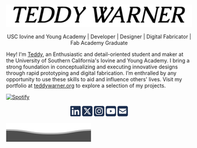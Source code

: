 <br>

<img alt="TeddyWarner" src="https://github.com/Twarner491/Twarner491/blob/main/assets/loader.gif" />

<p align="center">
USC Iovine and Young Academy | Developer | Designer | Digital Fabricator | Fab Academy Graduate
  
Hey! I'm <a href="https://teddywarner.org/about-me/about">Teddy</a>, an Enthusiastic and detail-oriented student and maker at the University of Southern California's Iovine and Young Academy. I bring a strong foundation in conceptualizing and executing innovative designs through rapid prototyping and digital fabrication. I’m enthralled by any opportunity to use these skills to aid and influence others' lives. Visit my portfolio at <a href="https://teddywarner.org">teddywarner.org</a> to explore a selection of my projects.

</p>

[![Spotify](https://novatorem-oqoqm52ci-twarner491.vercel.app/api/spotify)](https://open.spotify.com/user/mskz5e4dyzv4cb4kkn73iipq0?si=5eba25ddc4f74313)

<p align="center">
  <a href="https://www.linkedin.com/in/teddy-warner-880974200/" title="Linkedin - @teddywarner"><img src="https://raw.githubusercontent.com/Twarner491/Twarner491/main/assets/icons/linkedin.svg" /></a>
  <a href="https://twitter.com/WarnerTeddy" title="X - @WarnerTeddy"><img src="https://raw.githubusercontent.com/Twarner491/Twarner491/main/assets/icons/square-x-twitter.svg" /></a>
  <a href="https://www.instagram.com/teddymakesstuff/" title="Instagram - @TeddyMakesStuff"><img src="https://raw.githubusercontent.com/Twarner491/Twarner491/main/assets/icons/square-instagram.svg" /></a>
  <a href="https://www.youtube.com/@teddywarner" title="Youtube - @teddywarner"><img src="https://raw.githubusercontent.com/Twarner491/Twarner491/main/assets/icons/square-youtube.svg" /></a>
  <a href="Twarner491@gmail.com" title="Email - twarner491@gmail.com"><img src="https://raw.githubusercontent.com/Twarner491/Twarner491/main/assets/icons/square-envelope-solid.svg" /></a>
</p>

![](https://raw.githubusercontent.com/Twarner491/Twarner491/main/assets/bottom_header.svg)
<br>
</p>
